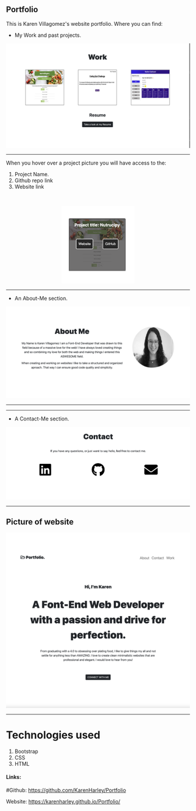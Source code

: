 ## Portfolio

This is Karen Villagomez's website portfolio. Where you can find:



- My Work and past projects.

![Picture work section](pics/work.png)

---

When you hover over a project picture you will have access to the:
1. Project Name.
2. Github repo link
3. Website link


 
<br />

<p align="center">
  <img width="200" src="./pics/hover.png" alt="Picture of contact work when hover">
</p>

---

- An About-Me section.

![Picture of About me section](pics/about.png)

---

---
- A Contact-Me section.

![Picture of contact me section](pics/contact.png)

---

## Picture of website

![Picture of website intro](pics/websitePic.png)

---
# Technologies used

1. Bootstrap
2. CSS
3. HTML

#### Links:

#Github:
https://github.com/KarenHarley/Portfolio

Website:
https://karenharley.github.io/Portfolio/
